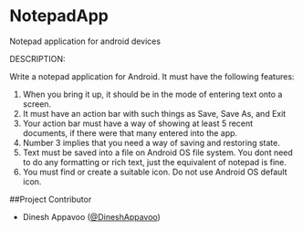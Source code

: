 NotepadApp
==========
 Notepad application for android devices

DESCRIPTION:

Write a notepad application for Android.  It must have the following features: 
1. When you bring it up, it should be in the mode of entering text onto a screen.
2. It must have an action bar with such things as Save, Save As, and Exit  
3. Your action bar must have a way of showing at least 5 recent documents, if there were that 
	many entered into the app. 
4. Number 3 implies that you need a way of saving and restoring state.  
5. Text must be saved into a file on Android OS file system.  You dont need to do any formatting or 
	rich text, just the equivalent of notepad is fine. 
6. You must find or create a suitable icon. Do not use Android OS default icon.

  
##Project Contributor

* Dinesh Appavoo ([@DineshAppavoo](https://twitter.com/DineshAppavoo))

